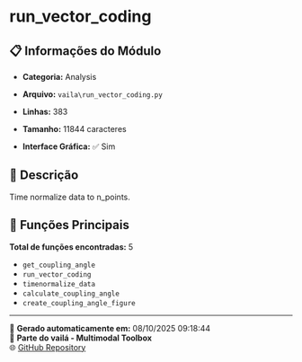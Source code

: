 # run_vector_coding

## 📋 Informações do Módulo

- **Categoria:** Analysis
- **Arquivo:** `vaila\run_vector_coding.py`
- **Linhas:** 383
- **Tamanho:** 11844 caracteres


- **Interface Gráfica:** ✅ Sim

## 📖 Descrição

Time normalize data to n_points.

## 🔧 Funções Principais

**Total de funções encontradas:** 5

- `get_coupling_angle`
- `run_vector_coding`
- `timenormalize_data`
- `calculate_coupling_angle`
- `create_coupling_angle_figure`




---

📅 **Gerado automaticamente em:** 08/10/2025 09:18:44  
🔗 **Parte do vailá - Multimodal Toolbox**  
🌐 [GitHub Repository](https://github.com/vaila-multimodaltoolbox/vaila)
